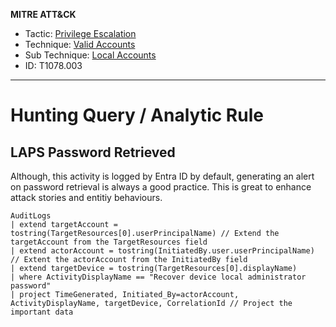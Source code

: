 **MITRE ATT&CK**
- Tactic: [Privilege Escalation](https://attack.mitre.org/tactics/TA0004/)
- Technique: [Valid Accounts](https://attack.mitre.org/techniques/T1078)
- Sub Technique: [Local Accounts](https://attack.mitre.org/techniques/T1078/003/)
- ID: T1078.003
---
# Hunting Query / Analytic Rule

## LAPS Password Retrieved

Although, this activity is logged by Entra ID by default, generating an alert on password retrieval is always a good practice. This is great to enhance attack stories and entitiy behaviours. 

```KQL
AuditLogs
| extend targetAccount = tostring(TargetResources[0].userPrincipalName) // Extend the targetAccount from the TargetResources field
| extend actorAccount = tostring(InitiatedBy.user.userPrincipalName) // Extent the actorAccount from the InitiatedBy field
| extend targetDevice = tostring(TargetResources[0].displayName)
| where ActivityDisplayName == "Recover device local administrator password"
| project TimeGenerated, Initiated_By=actorAccount, ActivityDisplayName, targetDevice, CorrelationId // Project the important data
```